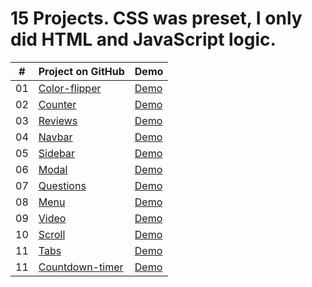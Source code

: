 # 15 Projects. CSS was preset, I only did HTML and JavaScript logic.

|  #  |                                                        Project on GitHub                                                  |                                         Demo                                                          |
| :-: | ------------------------------------------------------------------------------------------------------------------------- | ------------------------------------------------------------------------------------------------------|
| 01  | [Color-flipper](https://github.com/Matrix-citizen/15-Vanilla-JavaScript-projects/tree/master/01%20-%20Color-flipper)      | [Demo](https://matrix-citizen.online/15%20Vanilla%20JavaScript%20projects/01%20-%20Color-flipper/)    |
| 02  | [Counter](https://github.com/Matrix-citizen/15-Vanilla-JavaScript-projects/tree/master/02%20-%20Counter)                  | [Demo](https://matrix-citizen.online/15%20Vanilla%20JavaScript%20projects/02%20-%20Counter/)          |
| 03  | [Reviews](https://github.com/Matrix-citizen/15-Vanilla-JavaScript-projects/tree/master/03%20-%20Reviews)                  | [Demo](https://matrix-citizen.online/15%20Vanilla%20JavaScript%20projects/03%20-%20Reviews/)          |  
| 04  | [Navbar](https://github.com/Matrix-citizen/15-Vanilla-JavaScript-projects/tree/master/04%20-%20Navbar)                    | [Demo](https://matrix-citizen.online/15%20Vanilla%20JavaScript%20projects/04%20-%20Navbar/index.html) | 
| 05  | [Sidebar](https://github.com/Matrix-citizen/15-Vanilla-JavaScript-projects/tree/master/05%20-%20Sidebar)                  | [Demo](https://matrix-citizen.online/15%20Vanilla%20JavaScript%20projects/05%20-%20Sidebar/)          | 
| 06  | [Modal](https://github.com/Matrix-citizen/15-Vanilla-JavaScript-projects/tree/master/06%20-%20Modal)                      | [Demo](https://matrix-citizen.online/15%20Vanilla%20JavaScript%20projects/06%20-%20Modal/)            |
| 07  | [Questions](https://github.com/Matrix-citizen/15-Vanilla-JavaScript-projects/tree/master/07%20-%20Questions)              | [Demo](https://matrix-citizen.online/15%20Vanilla%20JavaScript%20projects/07%20-%20Questions/)        | 
| 08  | [Menu](https://github.com/Matrix-citizen/15-Vanilla-JavaScript-projects/tree/master/08%20-%20Menu)                        | [Demo](https://matrix-citizen.online/15%20Vanilla%20JavaScript%20projects/08%20-%20Menu/)             | 
| 09  | [Video](https://github.com/Matrix-citizen/15-Vanilla-JavaScript-projects/tree/master/09%20-%20Video)                      | [Demo](https://matrix-citizen.online/15%20Vanilla%20JavaScript%20projects/09%20-%20Video/)            | 
| 10  | [Scroll](https://github.com/Matrix-citizen/15-Vanilla-JavaScript-projects/tree/master/10%20-%20Scroll)                    | [Demo](https://matrix-citizen.online/15%20Vanilla%20JavaScript%20projects/10%20-%20Scroll/)           | 
| 11  | [Tabs](https://github.com/Matrix-citizen/15-Vanilla-JavaScript-projects/tree/master/11%20-%20Tabs)                        | [Demo](https://matrix-citizen.online/15%20Vanilla%20JavaScript%20projects/11%20-%20Tabs/)             | 
| 11  | [Countdown-timer](https://github.com/Matrix-citizen/15-Vanilla-JavaScript-projects/tree/master/12%20-%20Countdown-timer)  | [Demo](https://matrix-citizen.online/15%20Vanilla%20JavaScript%20projects/12%20-%20Countdown-timer/)  | 











